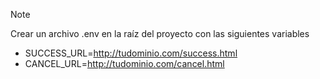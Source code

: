 >[!NOTE]
>Crear un archivo .env en la raíz del proyecto con las siguientes variables
>* SUCCESS_URL=http://tudominio.com/success.html
>* CANCEL_URL=http://tudominio.com/cancel.html

